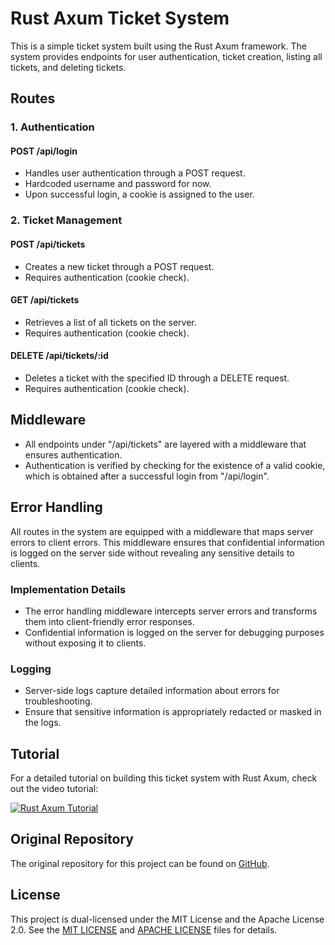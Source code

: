 # Rust Axum Ticket System

This is a simple ticket system built using the Rust Axum framework. The system provides endpoints for user authentication, ticket creation, listing all tickets, and deleting tickets.

## Routes

### 1. Authentication

#### POST /api/login
- Handles user authentication through a POST request.
- Hardcoded username and password for now.
- Upon successful login, a cookie is assigned to the user.

### 2. Ticket Management

#### POST /api/tickets
- Creates a new ticket through a POST request.
- Requires authentication (cookie check).
  
#### GET /api/tickets
- Retrieves a list of all tickets on the server.
- Requires authentication (cookie check).

#### DELETE /api/tickets/:id
- Deletes a ticket with the specified ID through a DELETE request.
- Requires authentication (cookie check).

## Middleware

- All endpoints under "/api/tickets" are layered with a middleware that ensures authentication.
- Authentication is verified by checking for the existence of a valid cookie, which is obtained after a successful login from "/api/login".

## Error Handling

All routes in the system are equipped with a middleware that maps server errors to client errors. This middleware ensures that confidential information is logged on the server side without revealing any sensitive details to clients.

### Implementation Details

- The error handling middleware intercepts server errors and transforms them into client-friendly error responses.
- Confidential information is logged on the server for debugging purposes without exposing it to clients.

### Logging

- Server-side logs capture detailed information about errors for troubleshooting.
- Ensure that sensitive information is appropriately redacted or masked in the logs.


## Tutorial

For a detailed tutorial on building this ticket system with Rust Axum, check out the video tutorial:

[![Rust Axum Tutorial](https://img.youtube.com/vi/XZtlD_m59sM/0.jpg)](https://www.youtube.com/watch?v=XZtlD_m59sM)

## Original Repository

The original repository for this project can be found on [GitHub](https://github.com/jeremychone-channel/rust-axum-course).

## License

This project is dual-licensed under the MIT License and the Apache License 2.0. See the [MIT LICENSE](https://github.com/thanhliemtu/rust-axum-intro/blob/main/LICENSE-MIT) and [APACHE LICENSE](https://github.com/thanhliemtu/rust-axum-intro/blob/main/LICENSE-APACHE) files for details.


